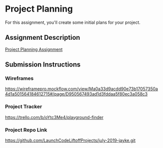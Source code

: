# Project Planning
For this assignment, you'll create some initial plans for your project.

## Assignment Description
[Project Planning Assignment](https://education.launchcode.org/liftoff/assignments/planning/)

## Submission Instructions

### Wireframes

https://wireframepro.mockflow.com/view/Ma0a33d9acdd90e73b17057350a4d1a501564184612715#/page/D950567493ad1d3fddaa5f80ec3a058c3
### Project Tracker
https://trello.com/b/oYtc3Me4/playground-finder


### Project Repo Link
https://github.com/LaunchCodeLiftoffProjects/july-2019-jayke.git